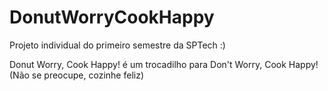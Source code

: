 # DonutWorryCookHappy

Projeto individual do primeiro semestre da SPTech :)

Donut Worry, Cook Happy! é um trocadilho para Don't Worry, Cook Happy! (Não se preocupe, cozinhe feliz)
